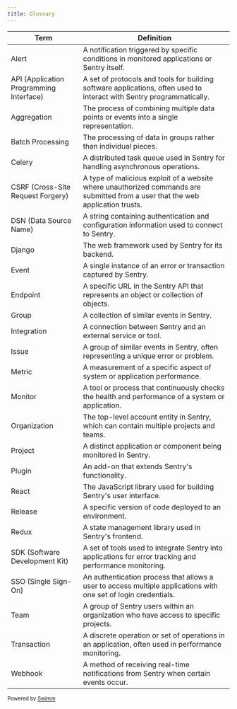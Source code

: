 ```yaml
---
title: Glossary
---
```

| Term                                    | Definition                                                                                                                      |
| --------------------------------------- | ------------------------------------------------------------------------------------------------------------------------------- |
| Alert                                   | A notification triggered by specific conditions in monitored applications or Sentry itself.                                     |
| API (Application Programming Interface) | A set of protocols and tools for building software applications, often used to interact with Sentry programmatically.           |
| Aggregation                             | The process of combining multiple data points or events into a single representation.                                           |
| Batch Processing                        | The processing of data in groups rather than individual pieces.                                                                 |
| Celery                                  | A distributed task queue used in Sentry for handling asynchronous operations.                                                   |
| CSRF (Cross-Site Request Forgery)       | A type of malicious exploit of a website where unauthorized commands are submitted from a user that the web application trusts. |
| DSN (Data Source Name)                  | A string containing authentication and configuration information used to connect to Sentry.                                     |
| Django                                  | The web framework used by Sentry for its backend.                                                                               |
| Event                                   | A single instance of an error or transaction captured by Sentry.                                                                |
| Endpoint                                | A specific URL in the Sentry API that represents an object or collection of objects.                                            |
| Group                                   | A collection of similar events in Sentry.                                                                                       |
| Integration                             | A connection between Sentry and an external service or tool.                                                                    |
| Issue                                   | A group of similar events in Sentry, often representing a unique error or problem.                                              |
| Metric                                  | A measurement of a specific aspect of system or application performance.                                                        |
| Monitor                                 | A tool or process that continuously checks the health and performance of a system or application.                               |
| Organization                            | The top-level account entity in Sentry, which can contain multiple projects and teams.                                          |
| Project                                 | A distinct application or component being monitored in Sentry.                                                                  |
| Plugin                                  | An add-on that extends Sentry's functionality.                                                                                  |
| React                                   | The JavaScript library used for building Sentry's user interface.                                                               |
| Release                                 | A specific version of code deployed to an environment.                                                                          |
| Redux                                   | A state management library used in Sentry's frontend.                                                                           |
| SDK (Software Development Kit)          | A set of tools used to integrate Sentry into applications for error tracking and performance monitoring.                        |
| SSO (Single Sign-On)                    | An authentication process that allows a user to access multiple applications with one set of login credentials.                 |
| Team                                    | A group of Sentry users within an organization who have access to specific projects.                                            |
| Transaction                             | A discrete operation or set of operations in an application, often used in performance monitoring.                              |
| Webhook                                 | A method of receiving real-time notifications from Sentry when certain events occur.                                            |

<SwmMeta version="3.0.0" repo-id="Z2l0aHViJTNBJTNBc2VudHJ5LWNsYXVkZSUzQSUzQXNodWp1dXU=" repo-name="sentry-claude"><sup>Powered by [Swimm](https://app.swimm.io/)</sup></SwmMeta>
